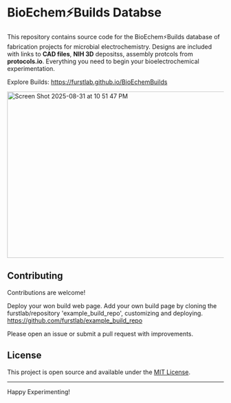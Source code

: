 # BioEchem⚡Builds Databse

This repository contains source code for the BioEchem⚡Builds database of fabrication projects for microbial electrochemistry. Designs are included with links to **CAD files**, **NIH 3D** depositss, assembly protcols from **protocols.io**. Everything you need to begin your bioelectrochemical experimentation.

Explore Builds: https://furstlab.github.io/BioEchemBuilds

<img width="697" height="387" alt="Screen Shot 2025-08-31 at 10 51 47 PM" src="https://github.com/user-attachments/assets/954d830b-f8f5-4a2c-8139-d3de5deab760" />



## Contributing

Contributions are welcome!

Deploy your won build web page.
Add your own build page by cloning the furstlab/repository 'example_build_repo', customizing and deploying.
https://github.com/furstlab/example_build_repo 

Please open an issue or submit a pull request with improvements.

## License

This project is open source and available under the [MIT License](LICENSE).

---

Happy Experimenting!
